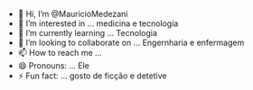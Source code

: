 - 👋 Hi, I’m @MauricioMedezani
- 👀 I’m interested in ... medicina e tecnologia
- 🌱 I’m currently learning ... Tecnologia
- 💞️ I’m looking to collaborate on ... Engernharia e enfermagem
- 📫 How to reach me ... 
- 😄 Pronouns: ... Ele
- ⚡ Fun fact: ... gosto de ficção e detetive



